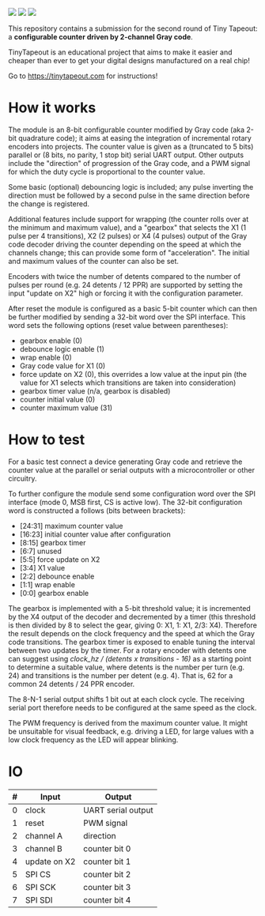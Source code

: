 ![](../../workflows/gds/badge.svg) ![](../../workflows/docs/badge.svg) ![](../../workflows/test/badge.svg)

This repository contains a submission for the second round of Tiny Tapeout: a **configurable counter driven by 2-channel Gray code**.

TinyTapeout is an educational project that aims to make it easier and cheaper than ever to get your digital designs manufactured on a real chip!

Go to https://tinytapeout.com for instructions!

# How it works

The module is an 8-bit configurable counter modified by Gray code (aka 2-bit quadrature code);
it aims at easing the integration of incremental rotary encoders into projects.
The counter value is given as a (truncated to 5 bits) parallel or (8 bits, no parity, 1 stop bit) serial UART output.
Other outputs include the "direction" of progression of the Gray code, and a PWM signal for which the duty cycle is proportional to the counter value.

Some basic (optional) debouncing logic is included; any pulse inverting the direction must be followed by a second pulse in the same direction
before the change is registered.

Additional features include support for wrapping (the counter rolls over at the minimum and maximum value),
and a "gearbox" that selects the X1 (1 pulse per 4 transitions), X2 (2 pulses) or X4 (4 pulses) output of the Gray code decoder driving the counter
depending on the speed at which the channels change; this can provide some form of "acceleration".
The initial and maximum values of the counter can also be set.  

Encoders with twice the number of detents compared to the number of pulses per round (e.g. 24 detents / 12 PPR) are supported 
by setting the input "update on X2" high or forcing it with the configuration parameter.

After reset the module is configured as a basic 5-bit counter which can then be further modified by sending a 32-bit word over the SPI interface.
This word sets the following options (reset value between parentheses):

- gearbox enable (0)
- debounce logic enable (1)
- wrap enable (0)
- Gray code value for X1 (0)
- force update on X2 (0), this overrides a low value at the input pin (the value for X1 selects which transitions are taken into consideration)
- gearbox timer value (n/a, gearbox is disabled)
- counter initial value (0)
- counter maximum value (31)

# How to test

For a basic test connect a device generating Gray code and retrieve the counter value at the parallel or serial outputs with a microcontroller or other circuitry.

To further configure the module send some configuration word over the SPI interface (mode 0, MSB first, CS is active low).
The 32-bit configuration word is constructed a follows (bits between brackets):

- [24:31] maximum counter value
- [16:23] initial counter value after configuration
- [8:15] gearbox timer
- [6:7] unused
- [5:5] force update on X2
- [3:4] X1 value
- [2:2] debounce enable
- [1:1] wrap enable
- [0:0] gearbox enable

The gearbox is implemented with a 5-bit threshold value; it is incremented by the X4 output of the decoder and decremented by a timer
(this threshold is then divided by 8 to select the gear, giving 0: X1, 1: X1, 2/3: X4).
Therefore the result depends on the clock frequency and the speed at which the Gray code transitions. The gearbox timer is exposed to enable tuning
the interval between two updates by the timer.
For a rotary encoder with detents one can suggest using *clock_hz / (detents x transitions - 16)* as a starting point to determine a suitable value,
where detents is the number per turn (e.g. 24) and transitions is the number per detent (e.g. 4). That is, 62 for a common 24 detents / 24 PPR encoder.

The 8-N-1 serial output shifts 1 bit out at each clock cycle. The receiving serial port therefore needs to be configured at the same speed as the clock.

The PWM frequency is derived from the maximum counter value. It might be unsuitable for visual feedback, e.g. driving a LED, for large values with a low
clock frequency as the LED will appear blinking.

# IO

| # | Input        | Output             |
|---|--------------|--------------------|
| 0 | clock        | UART serial output |
| 1 | reset        | PWM signal         |
| 2 | channel A    | direction          |
| 3 | channel B    | counter bit 0      |
| 4 | update on X2 | counter bit 1      |
| 5 | SPI CS       | counter bit 2      |
| 6 | SPI SCK      | counter bit 3      |
| 7 | SPI SDI      | counter bit 4      |
